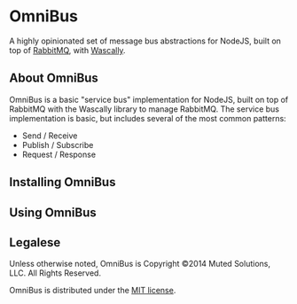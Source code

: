 # OmniBus

A highly opinionated set of message bus abstractions for NodeJS, built on top of
[RabbitMQ](http://rabbitmq.com), with [Wascally](https://github.com/LeanKit-Labs/wascally).

## About OmniBus

OmniBus is a basic "service bus" implementation for NodeJS, built on top of
RabbitMQ with the Wascally library to manage RabbitMQ. The service bus
implementation is basic, but includes several of the most common patterns:

* Send / Receive
* Publish / Subscribe
* Request / Response

## Installing OmniBus

## Using OmniBus



## Legalese

Unless otherwise noted, OmniBus is Copyright &copy;2014 Muted Solutions, LLC. All Rights Reserved. 

OmniBus is distributed under the [MIT license](http://mutedsolutions.mit-license.org).
